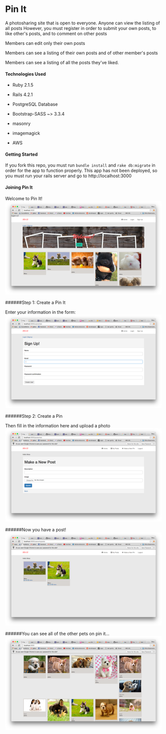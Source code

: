 # Pin It

A photosharing site that is open to everyone.
Anyone can view the listing of all posts
However, you must register in order to submit your own posts, to like other's posts, and to comment on other posts

Members can edit only their own posts

Members can see a listing of their own posts and of other member's posts

Members can see a listing of all the posts they've liked. 


#### Technologies Used

* Ruby 2.1.5

* Rails 4.2.1

* PostgreSQL Database

* Bootstrap-SASS ~> 3.3.4

* masonry

* imagemagick

* AWS


#### Getting Started

If you fork this repo, you must run `bundle install` and `rake db:migrate` in order for the app to function properly. This app has not been deployed, so you must run your rails server and go to http://localhost:3000

#### Joining Pin It

Welcome to Pin It!
<br>
![Alt text](app/assets/images/homepage.png)

######Step 1: Create a Pin It

Enter your information in the form:
<br>
![Alt text](app/assets/images/signup.png)
<br>

######Step 2: Create a Pin

Then fill in the information here and upload a photo
<br>
![Alt text](app/assets/images/newpin.png)



######Now you have a post!
<br>
![Alt text](app/assets/images/posts.png)

######You can see all of the other pets on pin it...
<br>
![Alt text](app/assets/images/allposts.png)





